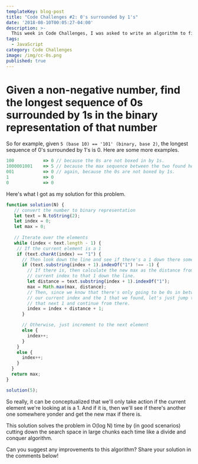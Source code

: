 ```yaml
---
templateKey: blog-post
title: "Code Challenges #2: 0's surrounded by 1's"
date: '2018-08-10T00:05:27-04:00'
description: >-
  This week in Code Challenges, I was asked to write an algorithm to find the longest sequence of 0's surrounded by 1's.
tags:
  - JavaScript
category: Code Challenges
image: /img/cc-0s.png
published: true
---
```

# Given a non-negative number, find the longest sequence of 0s surrounded by 1s in the binary representation of that number

So for example, given `5 (base 10) == '101' (binary, base 2)`, the longest sequence of 0's surrounded by 1's is 0. Here are some more examples.

```javascript
100           => 0 // because the 0s are not boxed in by 1s.
1000001001    => 5 // because the max sequence between the two found here is 5
001           => 0 // again, because the 0s are not boxed by 1s.
1             => 0
0             => 0
```

Here's what I got as my solution for this problem.

```javascript
function solution(N) {
   // convert the number to binary representation
   let text = N.toString(2);
   let index = 0;
   let max = 0;
   
   // Iterate over the elements
   while (index < text.length - 1) {
    // If the current element is a 1
    if (text.charAt(index) == "1") {
      // Then look down the line and see if there's a 1 down there somewhere.
      if (text.substring(index + 1).indexOf("1") !== -1) {
        // If there is, then calculate the new max as the distance from this
        // current index to that 1 down the line.
        let distance = text.substring(index + 1).indexOf("1");
        max = Math.max(max, distance);
        // Then, since we know that there's only going to be 0s in between 
        // our current index and the 1 that we found, let's just jump to
        // that next 1 and continue from there.
        index = index + distance + 1;
      }

      // Otherwise, just increment to the next element
      else {
        index++; 
      }
    }
    else {
      index++;
    }
  }
  return max;
}

solution(5);
```

So really, it can be conceptualized that we'll only take action if the current element we're looking at is a 1. And if it is, then we'll see if there's another one somewhere yonder and get the new max if there is.

This solution solves the problem in O(log N) time by (in good scenarios) cutting down the search space in large chunks each time like a divide and conquer algorithm.

Can you suggest any improvements to this algorithm? Share your solution in the comments below!